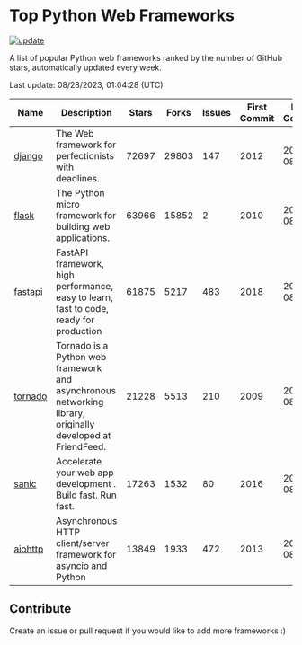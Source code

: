 # Top Python Web Frameworks

[![update](https://github.com/sunnysid3up/python-web-frameworks/actions/workflows/update.yml/badge.svg)](https://github.com/sunnysid3up/python-web-frameworks/actions/workflows/update.yml)

A list of popular Python web frameworks ranked by the number of GitHub stars, automatically updated every week.

Last update: 08/28/2023, 01:04:28 (UTC)

| Name          | Description          | Stars                     | Forks          | Issues               | First Commit        | Last Commit         |
|---------------|----------------------|---------------------------|----------------|----------------------|---------------------|---------------------|
| [django](https://github.com/django/django) | The Web framework for perfectionists with deadlines. | 72697 | 29803 | 147 | 2012 | 2023-08-28 |
| [flask](https://github.com/pallets/flask) | The Python micro framework for building web applications. | 63966 | 15852 | 2 | 2010 | 2023-08-28 |
| [fastapi](https://github.com/tiangolo/fastapi) | FastAPI framework, high performance, easy to learn, fast to code, ready for production | 61875 | 5217 | 483 | 2018 | 2023-08-28 |
| [tornado](https://github.com/tornadoweb/tornado) | Tornado is a Python web framework and asynchronous networking library, originally developed at FriendFeed. | 21228 | 5513 | 210 | 2009 | 2023-08-27 |
| [sanic](https://github.com/sanic-org/sanic) |  Accelerate your web app development . Build fast. Run fast. | 17263 | 1532 | 80 | 2016 | 2023-08-27 |
| [aiohttp](https://github.com/aio-libs/aiohttp) | Asynchronous HTTP client/server framework for asyncio and Python | 13849 | 1933 | 472 | 2013 | 2023-08-27 |

## Contribute 

Create an issue or pull request if you would like to add more frameworks :)